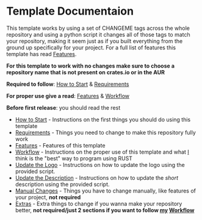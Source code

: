 # Template Documentaion

This template works by using a set of CHANGEME tags across the whole repository
and using a python script it changes all of those tags to match your repository,
making it seem just as if you built everything from the ground up specifically
for your project. For a full list of features this template has read
[Features](template/FEATURES.md).

**For this template to work with no changes make sure to choose a repository
name that is not present on crates.io or in the AUR**

**Required to follow**: [How to Start](template/START.md) &
[Requirements](template/REQ.md)

**For proper use give a read**: [Features](template/FEATURES.md) &
[Workflow](template/WORKFLOW.md)

**Before first release**: you should read the rest

- [How to Start](template/START.md) - Instructions on the first things you
  should do using this template
- [Requirements](template/REQ.md) - Things you need to change to make this
  repository fully work
- [Features](template/FEATURES.md) - Features of this template
- [Workflow](template/WORKFLOW.md) - Instructions on the proper use of this
  template and what [I](https://github.com/Obscurely) think is the "best" way to
  program using RUST
- [Update the Logo](template/UPDATE_LOGO.md) - Instructions on how to update the
  logo using the provided script.
- [Update the Description](template/UPDATE_DESC.md) - Instructions on how to
  update the _short_ description using the provided script.
- [Manual Changes](template/MANUAL.md) - Things you have to change manually,
  like features of your project, **not required**
- [Extras](template/EXTRAS.md) - Extra things to change if you wanna make your
  repository better, **not required/just 2 sections if you want to follow
  [my](https://github.com/Obscurely) [Workflow](template/WORKFLOW.md)**
